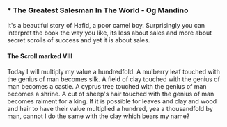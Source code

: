 ### * The Greatest Salesman In The World - Og Mandino

It's a beautiful story of Hafid, a poor camel boy. Surprisingly you can interpret the book the way you like, its less about sales and more about secret scrolls of success and yet it is about sales.
#### The Scroll marked VIII 
Today I will multiply my value a hundredfold.
A mulberry leaf touched with the genius of man becomes silk.
A field of clay touched with the genius of man becomes a castle.
A cyprus tree touched with the genius of man becomes a shrine.
A cut of sheep's hair touched with the genius of man becomes raiment for a king.
If it is possible for leaves and clay and wood and hair to have their value multiplied a hundred, yea a thousandfold by man, cannot I do the same with the clay which bears my name?


